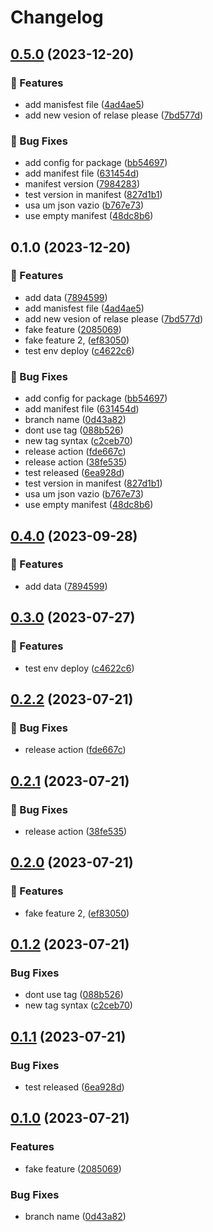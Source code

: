 # Changelog

## [0.5.0](https://github.com/robsonpiere/test-ghactions/compare/v0.4.0...v0.5.0) (2023-12-20)


### 🚀 Features

* add manisfest file ([4ad4ae5](https://github.com/robsonpiere/test-ghactions/commit/4ad4ae5f918a00fb0376c922425861c60fac89b3))
* add new vesion of relase please ([7bd577d](https://github.com/robsonpiere/test-ghactions/commit/7bd577d3b0de20970f7536713a6ea2c178988cb0))


### 🐛 Bug Fixes

* add config for package ([bb54697](https://github.com/robsonpiere/test-ghactions/commit/bb546972cb73a208b829a6d79a2f38b4d6da1086))
* add manifest file ([631454d](https://github.com/robsonpiere/test-ghactions/commit/631454d0117fd5aa30cbb09c4bccca6bb62c7284))
* manifest version ([7984283](https://github.com/robsonpiere/test-ghactions/commit/798428382bee13f1a844e7b72c9c8cd5f2fe259b))
* test version in manifest ([827d1b1](https://github.com/robsonpiere/test-ghactions/commit/827d1b1a9534aa3b11dd2740447006333dd48afb))
* usa um json vazio ([b767e73](https://github.com/robsonpiere/test-ghactions/commit/b767e73d536cdec3beb3b5025fed13016d80f0ce))
* use empty manifest ([48dc8b6](https://github.com/robsonpiere/test-ghactions/commit/48dc8b6c0c59488820cc2da5e2ce6dab905f7ac0))

## 0.1.0 (2023-12-20)


### 🚀 Features

* add data ([7894599](https://github.com/robsonpiere/test-ghactions/commit/78945992f18b21a7d81af795498fbbbfce143ce0))
* add manisfest file ([4ad4ae5](https://github.com/robsonpiere/test-ghactions/commit/4ad4ae5f918a00fb0376c922425861c60fac89b3))
* add new vesion of relase please ([7bd577d](https://github.com/robsonpiere/test-ghactions/commit/7bd577d3b0de20970f7536713a6ea2c178988cb0))
* fake feature ([2085069](https://github.com/robsonpiere/test-ghactions/commit/2085069db4cd263bdaa4a1097c74a4cd5b106310))
* fake feature 2, ([ef83050](https://github.com/robsonpiere/test-ghactions/commit/ef830500785a53f9b8a67ca5cdeac90437fdc1b6))
* test env deploy ([c4622c6](https://github.com/robsonpiere/test-ghactions/commit/c4622c6a9e691f78fcc827c11d44c77fa40c79f7))


### 🐛 Bug Fixes

* add config for package ([bb54697](https://github.com/robsonpiere/test-ghactions/commit/bb546972cb73a208b829a6d79a2f38b4d6da1086))
* add manifest file ([631454d](https://github.com/robsonpiere/test-ghactions/commit/631454d0117fd5aa30cbb09c4bccca6bb62c7284))
* branch name ([0d43a82](https://github.com/robsonpiere/test-ghactions/commit/0d43a8252fd77c6cd91dba16242421a4cc0c010c))
* dont use tag ([088b526](https://github.com/robsonpiere/test-ghactions/commit/088b5260f3332fcc82d4a480d3e7f964e941119c))
* new tag syntax ([c2ceb70](https://github.com/robsonpiere/test-ghactions/commit/c2ceb705eb9097b84bf7f9eb1ca52ad121e33bd0))
* release action ([fde667c](https://github.com/robsonpiere/test-ghactions/commit/fde667c2a298e74d297a11ee9a7ae86e4089437c))
* release action ([38fe535](https://github.com/robsonpiere/test-ghactions/commit/38fe535bc5075fd774c26f09880ab6fda2926a1a))
* test released ([6ea928d](https://github.com/robsonpiere/test-ghactions/commit/6ea928d024ed7969e49eca68234ac4f2bb4b5799))
* test version in manifest ([827d1b1](https://github.com/robsonpiere/test-ghactions/commit/827d1b1a9534aa3b11dd2740447006333dd48afb))
* usa um json vazio ([b767e73](https://github.com/robsonpiere/test-ghactions/commit/b767e73d536cdec3beb3b5025fed13016d80f0ce))
* use empty manifest ([48dc8b6](https://github.com/robsonpiere/test-ghactions/commit/48dc8b6c0c59488820cc2da5e2ce6dab905f7ac0))

## [0.4.0](https://github.com/robsonpiere/test-ghactions/compare/v0.3.0...v0.4.0) (2023-09-28)


### 🚀 Features

* add data ([7894599](https://github.com/robsonpiere/test-ghactions/commit/78945992f18b21a7d81af795498fbbbfce143ce0))

## [0.3.0](https://github.com/robsonpiere/test-ghactions/compare/v0.2.2...v0.3.0) (2023-07-27)


### 🚀 Features

* test env deploy ([c4622c6](https://github.com/robsonpiere/test-ghactions/commit/c4622c6a9e691f78fcc827c11d44c77fa40c79f7))

## [0.2.2](https://github.com/robsonpiere/test-ghactions/compare/v0.2.1...v0.2.2) (2023-07-21)


### 🐛 Bug Fixes

* release action ([fde667c](https://github.com/robsonpiere/test-ghactions/commit/fde667c2a298e74d297a11ee9a7ae86e4089437c))

## [0.2.1](https://github.com/robsonpiere/test-ghactions/compare/v0.2.0...v0.2.1) (2023-07-21)


### 🐛 Bug Fixes

* release action ([38fe535](https://github.com/robsonpiere/test-ghactions/commit/38fe535bc5075fd774c26f09880ab6fda2926a1a))

## [0.2.0](https://github.com/robsonpiere/test-ghactions/compare/v0.1.2...v0.2.0) (2023-07-21)


### 🚀 Features

* fake feature 2, ([ef83050](https://github.com/robsonpiere/test-ghactions/commit/ef830500785a53f9b8a67ca5cdeac90437fdc1b6))

## [0.1.2](https://github.com/robsonpiere/test-ghactions/compare/v0.1.1...v0.1.2) (2023-07-21)


### Bug Fixes

* dont use tag ([088b526](https://github.com/robsonpiere/test-ghactions/commit/088b5260f3332fcc82d4a480d3e7f964e941119c))
* new tag syntax ([c2ceb70](https://github.com/robsonpiere/test-ghactions/commit/c2ceb705eb9097b84bf7f9eb1ca52ad121e33bd0))

## [0.1.1](https://github.com/robsonpiere/test-ghactions/compare/v0.1.0...v0.1.1) (2023-07-21)


### Bug Fixes

* test released ([6ea928d](https://github.com/robsonpiere/test-ghactions/commit/6ea928d024ed7969e49eca68234ac4f2bb4b5799))

## [0.1.0](https://github.com/robsonpiere/test-ghactions/compare/0.0.8...v0.1.0) (2023-07-21)


### Features

* fake feature ([2085069](https://github.com/robsonpiere/test-ghactions/commit/2085069db4cd263bdaa4a1097c74a4cd5b106310))


### Bug Fixes

* branch name ([0d43a82](https://github.com/robsonpiere/test-ghactions/commit/0d43a8252fd77c6cd91dba16242421a4cc0c010c))
